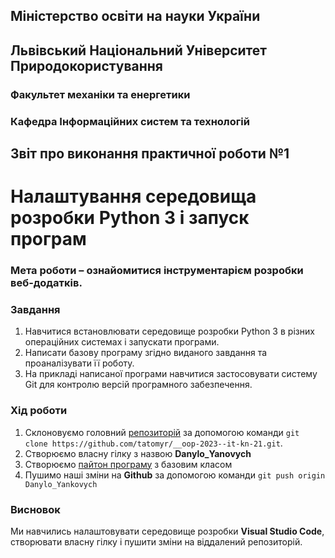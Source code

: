## Міністерство освіти на науки України
## Львівський Національний Університет Природокористування
### Факультет механіки та енергетики
### Кафедра Інформаційних систем та технологій

## Звіт про виконання практичної роботи №1
# Налаштування середовища розробки Python 3 і запуск програм

### Мета роботи – ознайомитися інструментарієм розробки веб-додатків.

### Завдання

1.    Навчитися встановлювати середовище розробки Python 3 в різних операційних системах і запускати програми.
2.    Написати базову програму згідно виданого завдання та проаналізувати її роботу.
3.    На прикладі написаної програми навчитися застосовувати систему Git для контролю версій програмного забезпечення.

### Хід роботи

1.    Склоновуємо головний [репозиторій](https://github.com/tatomyr/__oop-2023--it-kn-21) за допомогою команди `git clone https://github.com/tatomyr/__oop-2023--it-kn-21.git`.
2.    Створюємо власну гілку з назвою **Danylo_Yanovych**
3.    Створюємо [пайтон програму](./Lab-1.py) з базовим класом
4.    Пушимо наші зміни на **Github** за допомогою команди `git push origin Danylo_Yankovych`

### Висновок

Ми навчились налаштовувати середовище розробки **Visual Studio Code**, створювати власну гілку і пушити зміни на віддалений репозиторій.